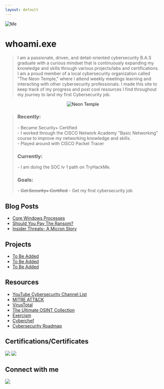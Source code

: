 ```yaml
---
layout: default
---
```


![Me](https://github.com/AlexandraSchuch/alexandraschuch.github.io/assets/144488134/5f37fbfa-1a8f-461a-ae0c-79b886a025fd)
 

# whoami.exe

> I am a passionate, driven, and detail-oriented cybersecurity B.A.S graduate with a curious mindset that is continuously expanding my knowledge and skills through various projects/labs and certifications. I am a proud member of a local cybersecurity organization called "The Neon Temple," where I attend weekly meetings learning and interacting with other cybersecurity professionals. I made this site to keep track of my progress  and post cool resources I find throughout my journey to land my first Cybersecurity job.

<center> <img alt="Neon Temple" src= "https://media-exp1.licdn.com/dms/image/C560BAQHyL7HcHbofiA/company-logo_200_200/0/1616878791819?e=2159024400&v=beta&t=oIa3_r_QDzgMvKNLIN2PAZn0kw_yQu72eirK99-ANmw"> </center>
 
> <h3> Recently: </h3>
> - Became Security+ Certified <br>
> - I worked through the CISCO Network Academy "Basic Networking" course to improve my networking knowledge and skills. <br>
> - Played around with CISCO Packet Tracer <br>
><h3> Currently: </h3>
> - I am doing the SOC lv 1 path on TryHackMe. 
> 
><h3>Goals:</h3>
> - <s> Get Security+ Certified</s> 
> - Get my first cybersecurity job


## Blog Posts
* [Core Windows Processes](./Core_Windows_Processes.md)
* [Should You Pay The Ransom?](./ShouldYouPayTheRansom.md)
* [Insider Threats- A Micron Story](/InsiderThreatsAMicronStory.md)

## Projects  
*   [To Be Added](/project1.md)
*   [To Be Added](https://url)
*   [To Be Added](https://url)

## Resources
*   [YouTube Cybersecurity Channel List](/YoutubeCyberList.md)
*   [MITRE ATT&CK](https://attack.mitre.org/)
*   [VirusTotal](https://www.virustotal.com/gui/home/upload)
*   [The Ultimate OSINT Collection](https://start.me/p/DPYPMz/the-ultimate-osint-collection)
*   [Exercism](https://exercism.org/tracks)
*   [Cyberchef](https://cyberchef.org/)
*   [Cybersecurity Roadmap](https://roadmap.sh/cyber-security)
  
## Certifications/Certificates
<img src="https://img.shields.io/badge/-Security%2B-FF0000?&style=for-the-badge&logo=CompTIA&logoColor=white" /> <img src="https://img.shields.io/badge/-Google%20Cybersecurity%20Certificate-4285F4?&style=for-the-badge&logo=Google&logoColor=white" />





## Connect with me
<a href="https://www.linkedin.com/in/alexandra-schuch/"><img src="https://img.shields.io/badge/-LinkedIn-0072b1?&style=for-the-badge&logo=linkedin&logoColor=white" /></a>


